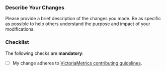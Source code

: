 ### Describe Your Changes

Please provide a brief description of the changes you made. Be as specific as possible to help others understand the purpose and impact of your modifications.

### Checklist

The following checks are **mandatory**:

- [ ] My change adheres to [VictoriaMetrics contributing guidelines](https://docs.victoriametrics.com/contributing/).
